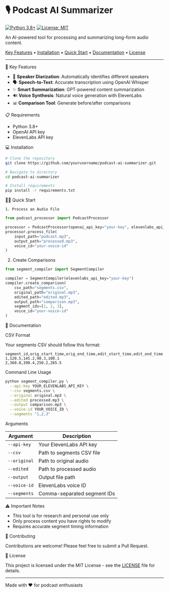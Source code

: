 # 🎙️ Podcast AI Summarizer

<!-- Centered badges -->
[![Python 3.8+](https://img.shields.io/badge/python-3.8+-blue.svg)](https://www.python.org/downloads/)
[![License: MIT](https://img.shields.io/badge/License-MIT-yellow.svg)](https://opensource.org/licenses/MIT)

An AI-powered tool for processing and summarizing long-form audio content.

[Key Features](#key-features) •
[Installation](#installation) •
[Quick Start](#quick-start) •
[Documentation](#documentation) •
[License](#license)

---

🚀 Key Features

- 🎯 **Speaker Diarization**: Automatically identifies different speakers
- 🗣️ **Speech-to-Text**: Accurate transcription using OpenAI Whisper
- ✨ **Smart Summarization**: GPT-powered content summarization
- 🔊 **Voice Synthesis**: Natural voice generation with ElevenLabs
- 📊 **Comparison Tool**: Generate before/after comparisons

📋 Requirements

- Python 3.8+
- OpenAI API key
- ElevenLabs API key

💻 Installation

```bash
# Clone the repository
git clone https://github.com/yourusername/podcast-ai-summarizer.git

# Navigate to directory
cd podcast-ai-summarizer

# Install requirements
pip install -r requirements.txt
```

🏃‍♂️ Quick Start

    1. Process an Audio File

```python
from podcast_processor import PodcastProcessor

processor = PodcastProcessor(openai_api_key="your-key", elevenlabs_api_key="your-key")
processor.process_file(
    input_path="podcast.mp3",
    output_path="processed.mp3",
    voice_id="your-voice-id"
)
```

2. Create Comparisons

```python
from segment_compiler import SegmentCompiler

compiler = SegmentCompiler(elevenlabs_api_key="your-key")
compiler.create_comparison(
    csv_path="segments.csv",
    original_path="original.mp3",
    edited_path="edited.mp3",
    output_path="comparison.mp3",
    segment_ids=[1, 2, 3],
    voice_id="your-voice-id"
)
```

📖 Documentation

CSV Format

Your segments CSV should follow this format:
```csv
segment_id,orig_start_time,orig_end_time,edit_start_time,edit_end_time
1,120.5,145.2,90.3,100.1
2,360.8,390.4,250.2,265.5
```

Command Line Usage

```bash
python segment_compiler.py \
  --api-key YOUR_ELEVENLABS_API_KEY \
  --csv segments.csv \
  --original original.mp3 \
  --edited processed.mp3 \
  --output comparison.mp3 \
  --voice-id YOUR_VOICE_ID \
  --segments "1,2,3"
```

Arguments

| Argument | Description |
|----------|-------------|
| `--api-key` | Your ElevenLabs API key |
| `--csv` | Path to segments CSV file |
| `--original` | Path to original audio |
| `--edited` | Path to processed audio |
| `--output` | Output file path |
| `--voice-id` | ElevenLabs voice ID |
| `--segments` | Comma-separated segment IDs |

⚠️ Important Notes

- This tool is for research and personal use only
- Only process content you have rights to modify
- Requires accurate segment timing information

🤝 Contributing

Contributions are welcome! Please feel free to submit a Pull Request.

📄 License

This project is licensed under the MIT License - see the [LICENSE](LICENSE) file for details.

---

Made with ❤️ for podcast enthusiasts
